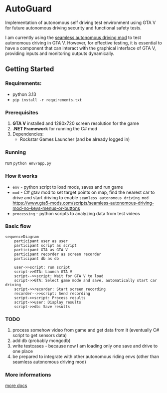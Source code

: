 # AutoGuard
Implementation of autonomous self driving test environment using GTA V for future autonomous driving security and functional safety tests.

I am currently using the [seamless autonomous driving mod](https://www.gta5-mods.com/scripts/seamless-autonomous-driving-mod-no-keys-menus-or-buttons) to test autonomous driving in GTA V. However, for effective testing, it is essential to have a component that can interact with the graphical interface of GTA V, providing inputs and monitoring outputs dynamically.

## Getting Started

### Requirements:
 - python 3.13
 - `pip install -r requirements.txt`

### Prerequisites
1. **GTA V** installed and 1280x720 screen resolution for the game
2. **.NET Framework** for running the C# mod
3. Dependencies:
   - Rockstar Games Launcher (and be already logged in)

### Running
run `python env/app.py`

### How it works
- `env` - python script to load mods, saves and run game
- `mod` - C# gtav mod to set target points on map, find the nearest car to drive and start driving to enable `seamless autonomous driving mod`  
https://www.gta5-mods.com/scripts/seamless-autonomous-driving-mod-no-keys-menus-or-buttons
- `processing` - python scripts to analyzing data from test videos

### Basic flow  
```mermaid
sequenceDiagram
    participant user as user
    participant script as script
    participant GTA as GTA V
    participant recorder as screen recorder
    participant db as db

    user->>script: run script
    script->>GTA: Launch GTA V
    script-->>script: Wait for GTA V to load
    script->>GTA: Select game mode and save, automatically start car driving
    script->>recorder: Start screen recording
    recorder-->>script: Send recording
    script->>script: Process results
    script->>user: Display results
    script->>db: Save results
```

### TODO
1. process somehow video from game and get data from it (eventually C# script to get sensors data)
2. add db (probably mongodb)
3. write testcases - because now I am loading only one save and drive to one place 
4. be prepared to integrate with other autonomous riding envs (other than seamless autonomous driving mod)

### More informations
[more docs](https://docs.google.com/document/d/1IKcRw_cjcgbgFVxM3nnlapJooMkW_Ll9Ibul6B54esw)
